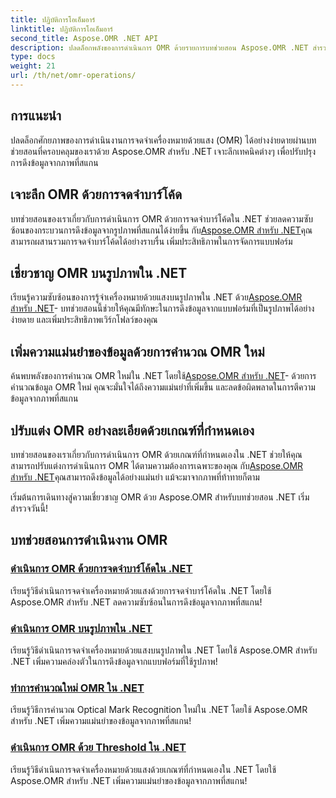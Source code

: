 ```yaml
---
title: ปฏิบัติการโอเอ็มอาร์
linktitle: ปฏิบัติการโอเอ็มอาร์
second_title: Aspose.OMR .NET API
description: ปลดล็อกพลังของการดำเนินการ OMR ด้วยรายการบทช่วยสอน Aspose.OMR .NET สำรวจการจดจำบาร์โค้ด การประมวลผลภาพ การคำนวณใหม่ และการปรับเกณฑ์!
type: docs
weight: 21
url: /th/net/omr-operations/
---
```

## การแนะนำ

ปลดล็อกศักยภาพของการดำเนินงานการจดจำเครื่องหมายด้วยแสง (OMR) ได้อย่างง่ายดายผ่านบทช่วยสอนที่ครอบคลุมของเราด้วย Aspose.OMR สำหรับ .NET เจาะลึกเทคนิคต่างๆ เพื่อปรับปรุงการดึงข้อมูลจากภาพที่สแกน

## เจาะลึก OMR ด้วยการจดจำบาร์โค้ด
 บทช่วยสอนของเราเกี่ยวกับการดำเนินการ OMR ด้วยการจดจำบาร์โค้ดใน .NET ช่วยลดความซับซ้อนของกระบวนการดึงข้อมูลจากรูปภาพที่สแกนได้ง่ายขึ้น กับ[Aspose.OMR สำหรับ .NET](./perform-omr-barcode-recognition/)คุณสามารถผสานรวมการจดจำบาร์โค้ดได้อย่างราบรื่น เพิ่มประสิทธิภาพในการจัดการแบบฟอร์ม

## เชี่ยวชาญ OMR บนรูปภาพใน .NET
 เรียนรู้ความซับซ้อนของการรู้จำเครื่องหมายด้วยแสงบนรูปภาพใน .NET ด้วย[Aspose.OMR สำหรับ .NET](./perform-omr-on-images/)- บทช่วยสอนนี้ช่วยให้คุณมีทักษะในการดึงข้อมูลจากแบบฟอร์มที่เป็นรูปภาพได้อย่างง่ายดาย และเพิ่มประสิทธิภาพเวิร์กโฟลว์ของคุณ

## เพิ่มความแม่นยำของข้อมูลด้วยการคำนวณ OMR ใหม่
 ค้นพบพลังของการคำนวณ OMR ใหม่ใน .NET โดยใช้[Aspose.OMR สำหรับ .NET](./perform-omr-recalculation/)- ด้วยการคำนวณข้อมูล OMR ใหม่ คุณจะมั่นใจได้ถึงความแม่นยำที่เพิ่มขึ้น และลดข้อผิดพลาดในการตีความข้อมูลจากภาพที่สแกน

## ปรับแต่ง OMR อย่างละเอียดด้วยเกณฑ์ที่กำหนดเอง
 บทช่วยสอนของเราเกี่ยวกับการดำเนินการ OMR ด้วยเกณฑ์ที่กำหนดเองใน .NET ช่วยให้คุณสามารถปรับแต่งการดำเนินการ OMR ได้ตามความต้องการเฉพาะของคุณ กับ[Aspose.OMR สำหรับ .NET](./perform-omr-with-threshold/)คุณสามารถดึงข้อมูลได้อย่างแม่นยำ แม้จะมาจากภาพที่ท้าทายก็ตาม

เริ่มต้นการเดินทางสู่ความเชี่ยวชาญ OMR ด้วย Aspose.OMR สำหรับบทช่วยสอน .NET เริ่มสำรวจวันนี้!

## บทช่วยสอนการดำเนินงาน OMR
### [ดำเนินการ OMR ด้วยการจดจำบาร์โค้ดใน .NET](./perform-omr-barcode-recognition/)
เรียนรู้วิธีดำเนินการจดจำเครื่องหมายด้วยแสงด้วยการจดจำบาร์โค้ดใน .NET โดยใช้ Aspose.OMR สำหรับ .NET ลดความซับซ้อนในการดึงข้อมูลจากภาพที่สแกน!
### [ดำเนินการ OMR บนรูปภาพใน .NET](./perform-omr-on-images/)
เรียนรู้วิธีดำเนินการจดจำเครื่องหมายด้วยแสงบนรูปภาพใน .NET โดยใช้ Aspose.OMR สำหรับ .NET เพิ่มความคล่องตัวในการดึงข้อมูลจากแบบฟอร์มที่ใช้รูปภาพ!
### [ทำการคำนวณใหม่ OMR ใน .NET](./perform-omr-recalculation/)
เรียนรู้วิธีการคำนวณ Optical Mark Recognition ใหม่ใน .NET โดยใช้ Aspose.OMR สำหรับ .NET เพิ่มความแม่นยำของข้อมูลจากภาพที่สแกน!
### [ดำเนินการ OMR ด้วย Threshold ใน .NET](./perform-omr-with-threshold/)
เรียนรู้วิธีดำเนินการจดจำเครื่องหมายด้วยแสงด้วยเกณฑ์ที่กำหนดเองใน .NET โดยใช้ Aspose.OMR สำหรับ .NET เพิ่มความแม่นยำของข้อมูลจากภาพที่สแกน!
